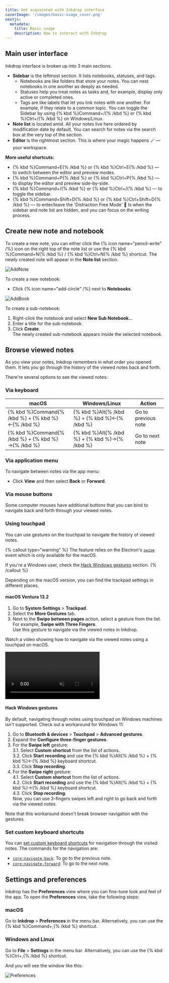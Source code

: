 ```yaml
---
title: Get acquainted with Inkdrop interface
coverImage: '/images/basic-usage_cover.png'
nextjs:
  metadata:
    title: Basic usage
    description: How to interact with Inkdrop
---
```


## Main user interface

Inkdrop interface is broken up into 3 main sections.

- **Sidebar** is the leftmost section. It lists notebooks, statuses, and tags.
  - Notebooks are like folders that store your notes. You can nest notebooks in one another as deeply as needed.
  - Statuses help you treat notes as tasks and, for example, display only active or completed ones.
  - Tags are like labels that let you link notes with one another. For example, if they relate to a common topic.
    You can toggle the Sidebar by using {% kbd %}Command+/{% /kbd %} or {% kbd %}Ctrl+/{% /kbd %} on Windows/Linux.
- **Note list** is located amid. All your notes live here ordered by modification date by default. You can search for notes via the search box at the very top of the section.
- **Editor** is the rightmost section. This is where your magic happens 🪄 — your workspace.

**More useful shortcuts:**

- {% kbd %}Command+E{% /kbd %} or {% kbd %}Ctrl+E{% /kbd %} — to switch between the editor and preview modes.
- {% kbd %}Command+P{% /kbd %} or {% kbd %}Ctrl+P{% /kbd %} — to display the editor and preview side-by-side.
- {% kbd %}Command+/{% /kbd %} or {% kbd %}Ctrl+/{% /kbd %} — to toggle the sidebar.
- {% kbd %}Command+Shift+D{% /kbd %} or {% kbd %}Ctrl+Shift+D{% /kbd %} — to enter/leave the 'Distraction Free Mode' 🧘 Is when the sidebar and note list are hidden, and you can focus on the writing process.

## Create new note and notebook

To create a new note, you can either click the {% icon name="pencil-write" /%} icon on the right top of the note list or use the {% kbd %}Command+N{% /kbd %} / {% kbd %}Ctrl+N{% /kbd %} shortcut. The newly created note will appear in the **Note list** section.

![AddNote](/images/basic-usage_addnote.png)

To create a new notebook:

- Click {% icon name="add-circle" /%} next to **Notebooks**.

![AddBook](/images/basic-usage_addbook.png)

To create a sub-notebook:

1. Right-click the notebook and select **New Sub Notebook..**.
2. Enter a title for the sub-notebook.
3. Click **Create**.  
   The newly created sub-notebook appears inside the selected notebook.

## Browse viewed notes

As you view your notes, Inkdrop remembers in what order you opened them. It lets you go through the history of the viewed notes back and forth.

There're several options to see the viewed notes:

### Via keyboard

| macOS                             | Windows/Linux                 | Action              |
| --------------------------------- | ----------------------------- | ------------------- |
| {% kbd %}Command{% /kbd %} + {% kbd %}←{% /kbd %} | {% kbd %}Alt{% /kbd %} + {% kbd %}←{% /kbd %} | Go to previous note |
| {% kbd %}Command{% /kbd %} + {% kbd %}→{% /kbd %} | {% kbd %}Alt{% /kbd %} + {% kbd %}→{% /kbd %} | Go to next note     |

### Via application menu

To navigate between notes via the app menu:

- Click **View** and then select **Back** or **Forward**.

### Via mouse buttons

Some computer mouses have additional buttons that you can bind to navigate back and forth through your viewed notes.

### Using touchpad

You can use gestures on the touchpad to navigate the history of viewed notes.

{% callout type="warning" %}
The feature relies on the Electron's [`swipe`](https://www.electronjs.org/docs/latest/api/browser-window#event-swipe-macos) event which is only available for the macOS.

If you're a Windows user, check the [Hack Windows gestures](#hack-windows-gestures) section.
{% /callout %}

Depending on the macOS version, you can find the trackpad settings in different places.

#### macOS Ventura 13.2

1. Go to **System Settings** > **Trackpad**.
2. Select the **More Gestures** tab.
3. Next to the **Swipe between pages** action, select a gesture from the list. For example, **Swipe with Three Fingers**.  
   Use this gesture to navigate via the viewed notes in Inkdrop.

Watch a video showing how to navigate via the viewed notes using a touchpad on macOS.

<video controls playsInline muted>
  <source src="https://site-cdn.inkdrop.app/docs/manual/navigating-notes_history.mp4" type="video/mp4" />
</video>

#### Hack Windows gestures

By default, navigating through notes using touchpad on Windows machines isn't supported. Check out a workaround for Windows 11:

1. Go to **Bluetooth & devices** > **Touchpad** > **Advanced gestures**.
2. Expand the **Configure three-finger gestures**.
3. For the **Swipe left** gesture:  
   3.1. Select **Custom shortcut** from the list of actions.  
   3.2. Click **Start recording** and use the {% kbd %}Alt{% /kbd %} + {% kbd %}←{% /kbd %} keyboard shortcut.  
   3.3. Click **Stop recording**.
4. For the **Swipe right** gesture:  
   4.1. Select **Custom shortcut** from the list of actions.  
   4.2. Click **Start recording** and use the {% kbd %}Alt{% /kbd %} + {% kbd %}→{% /kbd %} keyboard shortcut.  
   4.3. Click **Stop recording**.  
   Now, you can use 3-fingers swipes left and right to go back and forth via the viewed notes.

Note that this workaround doesn't break browser navigation with the gestures.

### Set custom keyboard shortcuts

You can [set custom keyboard shortcuts](reference/key-customizations) for navigation through the visited notes. The commands for the navigation are:

- <a href="/manual/list-of-commands#corenavigate-back"><code>core:navigate-back</code></a>: To go to the previous note.
- <a href="/manual/list-of-commands#corenavigate-forward"><code>core:navigate-forward</code></a>: To go to the next note.

## Settings and preferences

Inkdrop has the **Preferences** view where you can fine-tune look and feel of the app. To open the **Preferences** view, take the following steps:

### macOS

Go to **Inkdrop** > **Preferences** in the menu bar. Alternatively, you can use the {% kbd %}Command+,{% /kbd %} shortcut.

### Windows and Linux

Go to **File** > **Settings** in the menu bar. Alternatively, you can use the {% kbd %}Ctrl+,{% /kbd %} shortcut.

And you will see the window like this:

![Preferences](/images/basic-usage_preferences.png)
